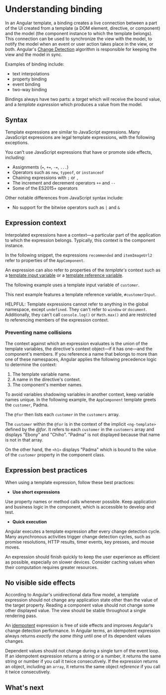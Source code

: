 # Understanding binding

In an Angular template, a binding creates a live connection between a part of the UI created from a template (a DOM element, directive, or component) and the model (the component instance to which the template belongs). This connection can be used to synchronize the view with the model, to notify the model when an event or user action takes place in the view, or both. Angular's [Change Detection](best-practices/runtime-performance) algorithm is responsible for keeping the view and the model in sync.

Examples of binding include:

* text interpolations
* property binding
* event binding
* two-way binding

Bindings always have two parts: a _target_ which will receive the bound value, and a _template expression_ which produces a value from the model.

## Syntax

Template expressions are similar to JavaScript expressions.
Many JavaScript expressions are legal template expressions, with the following exceptions.

You can't use JavaScript expressions that have or promote side effects, including:

* Assignments (`=`, `+=`, `-=`, `...`)
* Operators such as `new`, `typeof`, or `instanceof`
* Chaining expressions with <code>;</code> or <code>,</code>
* The increment and decrement operators `++` and `--`
* Some of the ES2015+ operators

Other notable differences from JavaScript syntax include:

* No support for the bitwise operators such as `|` and `&`

## Expression context

Interpolated expressions have a context—a particular part of the application to which the expression belongs.  Typically, this context is the component instance.

In the following snippet, the expressions `recommended` and `itemImageUrl2` refer to properties of the `AppComponent`.

<docs-code path="adev/src/content/examples/interpolation/src/app/app.component.html" visibleRegion="component-context" header="src/app/app.component.html"/>

An expression can also refer to properties of the _template's_ context such as a [template input variable](guide/directives/structural-directives#shorthand) or a [template reference variable](guide/templates/reference-variables).

The following example uses a template input variable of `customer`.

<docs-code path="adev/src/content/examples/interpolation/src/app/app.component.html" visibleRegion="template-input-variable" header="src/app/app.component.html (template input variable)"/>

This next example features a template reference variable, `#customerInput`.

<docs-code path="adev/src/content/examples/interpolation/src/app/app.component.html" visibleRegion="template-reference-variable" header="src/app/app.component.html (template reference variable)"/>

HELPFUL: Template expressions cannot refer to anything in the global namespace, except `undefined`.  They can't refer to `window` or `document`.  Additionally, they can't call `console.log()` or `Math.max()` and are restricted to referencing members of the expression context.

### Preventing name collisions

The context against which an expression evaluates is the union of the template variables, the directive's context object—if it has one—and the component's members.
If you reference a name that belongs to more than one of these namespaces, Angular applies the following precedence logic to determine the context:

1. The template variable name.
1. A name in the directive's context.
1. The component's member names.

To avoid variables shadowing variables in another context, keep variable names unique.
In the following example, the `AppComponent` template greets the `customer`, Padma.

The `@for` then lists each `customer` in the `customers` array.

<docs-code path="adev/src/content/examples/interpolation/src/app/app.component.1.ts" visibleRegion="var-collision" header="src/app/app.component.ts"/>

The `customer` within the `@for` is in the context of the implicit `<ng-template>` defined by the _@for_.  It refers to each `customer` in the `customers` array and displays "Ebony" and "Chiho".  "Padma" is not displayed because that name is not in that array.

On the other hand, the `<h1>` displays "Padma" which is bound to the value of the `customer` property in the component class.

## Expression best practices

When using a template expression, follow these best practices:

* **Use short expressions**

Use property names or method calls whenever possible.  Keep application and business logic in the component, which is accessible to develop and test.

* **Quick execution**

Angular executes a template expression after every change detection cycle.  Many asynchronous activities trigger change detection cycles, such as promise resolutions, HTTP results, timer events, key presses, and mouse moves.

An expression should finish quickly to keep the user experience as efficient as possible, especially on slower devices.  Consider caching values when their computation requires greater resources.

## No visible side effects

According to Angular's unidirectional data flow model, a template expression should not change any application state other than the value of the target property.  Reading a component value should not change some other displayed value.  The view should be stable throughout a single rendering pass.

  <docs-callout title='Idempotent expressions reduce side effects'>

An [idempotent](https://en.wikipedia.org/wiki/Idempotence) expression is free of side effects and improves Angular's change detection performance.  In Angular terms, an idempotent expression always returns _exactly the same thing_ until one of its dependent values changes.

Dependent values should not change during a single turn of the event loop.  If an idempotent expression returns a string or a number, it returns the same string or number if you call it twice consecutively.  If the expression returns an object, including an `array`, it returns the same object _reference_ if you call it twice consecutively.

  </docs-callout>

## What's next

<docs-pill-row>
  <docs-pill href="guide/templates/property-binding" title="Property binding"/>
  <docs-pill href="guide/templates/event-binding" title="Event binding"/>
</docs-pill-row>
